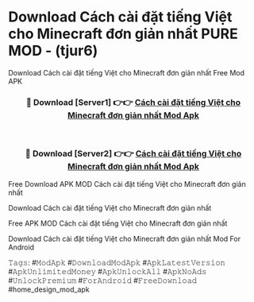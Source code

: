 # Download Cách cài đặt tiếng Việt cho Minecraft đơn giản nhất PURE MOD - (tjur6)
Download Cách cài đặt tiếng Việt cho Minecraft đơn giản nhất Free Mod APK

<div align="center">
<h3>🔴 Download [Server1] 👉👉 <a href="https://apk-comot.site?title=Cách_cài_đặt_tiếng_Việt_cho_Minecraft_đơn_giản_nhất">Cách cài đặt tiếng Việt cho Minecraft đơn giản nhất Mod Apk</a></h3><br>

<h3>🔴 Download [Server2] 👉👉 <a href="https://apk-comot.site?title=Cách_cài_đặt_tiếng_Việt_cho_Minecraft_đơn_giản_nhất">Cách cài đặt tiếng Việt cho Minecraft đơn giản nhất Mod Apk</a></h3>
</div>


Free Download APK MOD Cách cài đặt tiếng Việt cho Minecraft đơn giản nhất

Download Cách cài đặt tiếng Việt cho Minecraft đơn giản nhất 

Free APK MOD Cách cài đặt tiếng Việt cho Minecraft đơn giản nhất 

Download Cách cài đặt tiếng Việt cho Minecraft đơn giản nhất Mod For Android

𝚃𝚊𝚐𝚜: #𝙼𝚘𝚍𝙰𝚙𝚔 #𝙳𝚘𝚠𝚗𝚕𝚘𝚊𝚍𝙼𝚘𝚍𝙰𝚙𝚔 #𝙰𝚙𝚔𝙻𝚊𝚝𝚎𝚜𝚝𝚅𝚎𝚛𝚜𝚒𝚘𝚗 #𝙰𝚙𝚔𝚄𝚗𝚕𝚒𝚖𝚒𝚝𝚎𝚍𝙼𝚘𝚗𝚎𝚢 #𝙰𝚙𝚔𝚄𝚗𝚕𝚘𝚌𝚔𝙰𝚕𝚕 #𝙰𝚙𝚔𝙽𝚘𝙰𝚍𝚜 #𝚄𝚗𝚕𝚘𝚌𝚔𝙿𝚛𝚎𝚖𝚒𝚞𝚖 #𝙵𝚘𝚛𝙰𝚗𝚍𝚛𝚘𝚒𝚍 #𝙵𝚛𝚎𝚎𝙳𝚘𝚠𝚗𝚕𝚘𝚊𝚍 #home_design_mod_apk